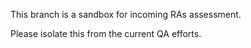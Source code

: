 This branch is a sandbox for incoming RAs assessment. 

Please isolate this from the current QA efforts. 
